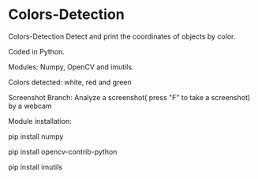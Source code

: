 # Colors-Detection
Colors-Detection  Detect and print the coordinates of objects by color. 

Coded in Python. 

Modules: Numpy, OpenCV and imutils.

Colors detected: white, red and green

Screenshot Branch: Analyze a screenshot( press "F" to take a screenshot) by a webcam

Module installation:

pip install numpy

pip install opencv-contrib-python

pip install imutils
